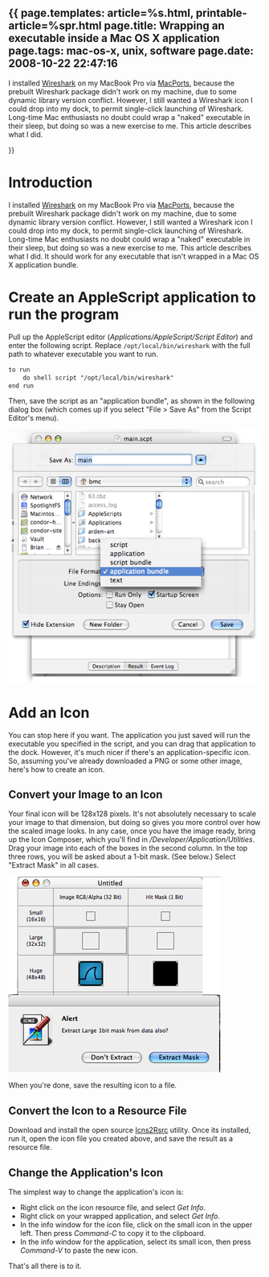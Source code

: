 {{
page.templates: article=%s.html, printable-article=%spr.html
page.title: Wrapping an executable inside a Mac OS X application
page.tags: mac-os-x, unix, software
page.date: 2008-10-22 22:47:16
---
I installed [Wireshark][] on my MacBook Pro via [MacPorts][], because the
prebuilt Wireshark package didn't work on my machine, due to some dynamic
library version conflict. However, I still wanted a Wireshark icon I could
drop into my dock, to permit single-click launching of Wireshark. Long-time
Mac enthusiasts no doubt could wrap a "naked" executable in their sleep,
but doing so was a new exercise to me. This article describes what I did.

[Wireshark]: http://www.wireshark.org/
[MacPorts]: http://www.macports.org/
}}

# Introduction

I installed [Wireshark][] on my MacBook Pro via [MacPorts][], because the
prebuilt Wireshark package didn't work on my machine, due to some dynamic
library version conflict. However, I still wanted a Wireshark icon I could
drop into my dock, to permit single-click launching of Wireshark. Long-time
Mac enthusiasts no doubt could wrap a "naked" executable in their sleep,
but doing so was a new exercise to me. This article describes what I did.
It should work for any executable that isn't wrapped in a Mac OS X
application bundle.

# Create an AppleScript application to run the program

Pull up the AppleScript editor
(*Applications/AppleScript/Script Editor*) and enter the following
script. Replace `/opt/local/bin/wireshark` with the full path to
whatever executable you want to run.

    to run
        do shell script "/opt/local/bin/wireshark"
    end run

Then, save the script as an "application bundle", as shown in the
following dialog box (which comes up if you select "File &gt; Save
As" from the Script Editor's menu).

![Script Editor Save-As dialog](82/script-editor.png)

# Add an Icon

You can stop here if you want. The application you just saved will
run the executable you specified in the script, and you can drag
that application to the dock. However, it's much nicer if there's
an application-specific icon. So, assuming you've already
downloaded a PNG or some other image, here's how to create an
icon.

## Convert your Image to an Icon

Your final icon will be 128x128 pixels. It's not absolutely
necessary to scale your image to that dimension, but doing so gives
you more control over how the scaled image looks. In any case, once
you have the image ready, bring up the Icon Composer, which you'll
find in */Developer/Application/Utilities*. Drag your image into
each of the boxes in the second column. In the top three rows, you
will be asked about a 1-bit mask. (See below.) Select "Extract
Mask" in all cases.

![Icon Composer - Extract Mask](82/icon-composer.png)

When you're done, save the resulting icon to a file.

## Convert the Icon to a Resource File

Download and install the open source [Icns2Rsrc][] utility. Once its
installed, run it, open the icon file you created above, and save the
result as a resource file.

## Change the Application's Icon

The simplest way to change the application's icon is:

-   Right click on the icon resource file, and select *Get Info*.
-   Right click on your wrapped application, and select *Get Info*.
-   In the info window for the icon file, click on the small icon
    in the upper left. Then press *Command-C* to copy it to the
    clipboard.
-   In the info window for the application, select its small icon,
    then press *Command-V* to paste the new icon.

That's all there is to it.

[Wireshark]: http://www.wireshark.org/
[MacPorts]: http://www.macports.org/
[Icns2Rsrc]: http://www.versiontracker.com/dyn/moreinfo/macosx/11781
